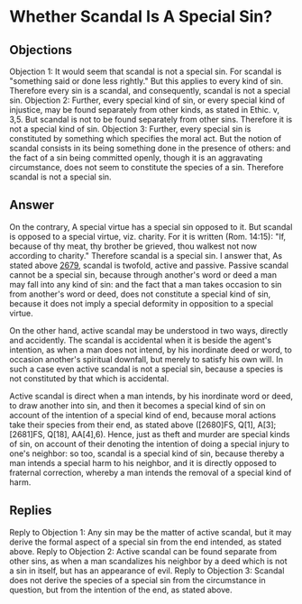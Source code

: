 # Whether Scandal Is A Special Sin?
## Objections
Objection 1: It would seem that scandal is not a special sin. For scandal is "something said or done less rightly." But this applies to every kind of sin. Therefore every sin is a scandal, and consequently, scandal is not a special sin.
Objection 2: Further, every special kind of sin, or every special kind of injustice, may be found separately from other kinds, as stated in Ethic. v, 3,5. But scandal is not to be found separately from other sins. Therefore it is not a special kind of sin.
Objection 3: Further, every special sin is constituted by something which specifies the moral act. But the notion of scandal consists in its being something done in the presence of others: and the fact of a sin being committed openly, though it is an aggravating circumstance, does not seem to constitute the species of a sin. Therefore scandal is not a special sin.
## Answer
On the contrary, A special virtue has a special sin opposed to it. But scandal is opposed to a special virtue, viz. charity. For it is written (Rom. 14:15): "If, because of thy meat, thy brother be grieved, thou walkest not now according to charity." Therefore scandal is a special sin.
I answer that, As stated above [2679](A[2]), scandal is twofold, active and passive. Passive scandal cannot be a special sin, because through another's word or deed a man may fall into any kind of sin: and the fact that a man takes occasion to sin from another's word or deed, does not constitute a special kind of sin, because it does not imply a special deformity in opposition to a special virtue.

On the other hand, active scandal may be understood in two ways, directly and accidently. The scandal is accidental when it is beside the agent's intention, as when a man does not intend, by his inordinate deed or word, to occasion another's spiritual downfall, but merely to satisfy his own will. In such a case even active scandal is not a special sin, because a species is not constituted by that which is accidental.

Active scandal is direct when a man intends, by his inordinate word or deed, to draw another into sin, and then it becomes a special kind of sin on account of the intention of a special kind of end, because moral actions take their species from their end, as stated above ([2680]FS, Q[1], A[3]; [2681]FS, Q[18], AA[4],6). Hence, just as theft and murder are special kinds of sin, on account of their denoting the intention of doing a special injury to one's neighbor: so too, scandal is a special kind of sin, because thereby a man intends a special harm to his neighbor, and it is directly opposed to fraternal correction, whereby a man intends the removal of a special kind of harm.
## Replies
Reply to Objection 1: Any sin may be the matter of active scandal, but it may derive the formal aspect of a special sin from the end intended, as stated above.
Reply to Objection 2: Active scandal can be found separate from other sins, as when a man scandalizes his neighbor by a deed which is not a sin in itself, but has an appearance of evil.
Reply to Objection 3: Scandal does not derive the species of a special sin from the circumstance in question, but from the intention of the end, as stated above.